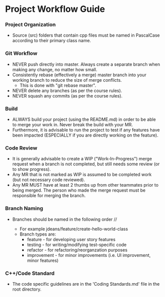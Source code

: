 # Project Workflow Guide

### Project Organization
* Source (src) folders that contain cpp files must be named in PascalCase according to their primary class name.

### Git Workflow
* NEVER push directly into master. Always create a separate branch when making any change, no matter how small.
* Consistently rebase (effectively a merge) master branch into your working branch to reduce the size of merge conflicts. 
    * This is done with "git rebase master".
* NEVER delete any branches (as per the course rules).
* NEVER squash any commits (as per the course rules).

### Build
* ALWAYS build your project (using the README.md) in order to be able to merge your work in. Never break the build with your MR.
* Furthermore, it is advisable to run the project to test if any features have been impacted (ESPECIALLY if you are directly working on the feature).

### Code Review
* It is generally advisable to create a WIP ("Work-In-Progress") merge request when a branch is not completed, but still needs some review (or to show progress).
* Any MR that is not marked as WIP is assumed to be completed work (but not necessary code reviewed).
* Any MR MUST have at least 2 thumbs up from other teammates prior to being merged. The person who made the merge request must be responsible for merging the branch.

### Branch Naming
* Branches should be named in the following order <sfu id>/<branch type>/<branch name>
    * For example jdeans/feature/create-hello-world-class
    * Branch types are: 
        * feature - for developing user story features
        * testing - for writing/modifying test-specific code
        * refactor - for refactoring/reorganzation purposes
        * improvement - for minor improvements (i.e. UI improvement, minor features)

### C++/Code Standard
* The code specific guidelines are in the 'Coding Standards.md' file in the root directory.